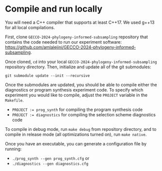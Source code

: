 # Compile and run locally

You will need a C++ compiler that supports at least C++17.
We used g++13 for all local compilations.

First, clone `GECCO-2024-phylogeny-informed-subsampling` repository that contains the code needed to run our experiment software: <https://github.com/amlalejini/GECCO-2024-phylogeny-informed-subsampling>.

Once cloned, `cd` into your local `GECCO-2024-phylogeny-informed-subsampling` repository directory.
Then, initialize and update all of the git submodules:

```
git submodule update --init --recursive
```

Once the submodules are updated, you should be able to compile either the diagnostics or program synthesis experiment code.
To specify which experiment you would like to compile, adjust the `PROJECT` variable in the `Makefile`.

- `PROJECT := prog_synth` for compiling the program synthesis code
- `PROJECT := diagnostics` for compiling the selection scheme diagnostics code

To compile in debug mode, run `make debug` from repository directory, and to compile in release mode (all optimizations turned on), run `make native`.

Once you have an executable, you can generate a configuration file by running:

- `./prog_synth --gen prog_synth.cfg` or
- `./diagnostics --gen diagnostics.cfg`